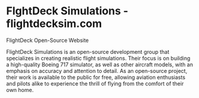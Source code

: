 # FlghtDeck Simulations - flightdecksim.com
FlightDeck Open-Source Website

FlightDeck Simulations is an open-source development group that specializes in creating realistic flight simulations. Their focus is on building a high-quality Boeing 717 simulator, as well as other aircraft models, with an emphasis on accuracy and attention to detail. As an open-source project, their work is available to the public for free, allowing aviation enthusiasts and pilots alike to experience the thrill of flying from the comfort of their own home.
